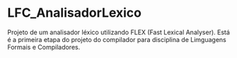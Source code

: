 LFC_AnalisadorLexico
===========================================

Projeto de um analisador léxico utilizando FLEX (Fast Lexical Analyser).
Está é a primeira etapa do projeto do compilador para disciplina de Limguagens Formais e Compiladores.
